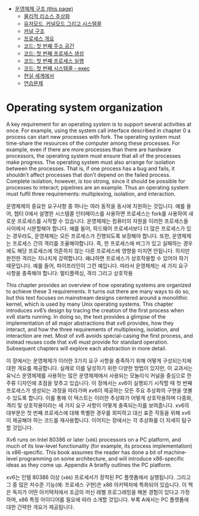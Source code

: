 - [운영체제 구조 (this page)](./chapter_1.md)
  - [물리적 리소스 추상화](./chapter_1-1.md)
  - [유저모드, 커널모드 그리고 시스템콜](./chatper_1-2.md)
  - [커널 구조](./chapter_1-3.md)
  - [프로세스 개요](./chapter_1-4.md)
  - [코드: 첫 번째 주소 공간](./chapter_1-5.md)
  - [코드: 첫 번째 프로세스 생성](./chapter_1-6.md)
  - [코드: 첫 번째 프로세스 실행](./chapter_1-7.md)
  - [코드: 첫 번째 시스템콜 - exec](./chapter_1-8.md)
  - [현실 세계에서](./chapter_1-9.md)
  - [연습문제](./chapter_1-10.md)

# Operating system organization

A key requirement for an operating system is to support several activities at once. For example, using the system call interface described in chapter 0 a process can start new processes with fork. The operating system must time-share the resources of the computer among these processes. For example, even if there are more processes than there are hardware processors, the operating system must ensure that all of the processes make progress. The operating system must also arrange for isolation between the processes. That is, if one process has a bug and fails, it shouldn’t affect processes that don’t depend on the failed process. Complete isolation, however, is too strong, since it should be possible for processes to interact; pipelines are an example. Thus an operating system must fulfil three requirements: multiplexing, isolation, and interaction.

운영체제의 중요한 요구사항 중 하나는 여러 동작을 동시에 지원하는 것입니다. 예를 들어, 챕터 0에서 설명한 시스템콜 인터페이스를 사용하면 프로세스는 fork를 사용하여 새로운 프로세스를 시작할 수 있습니다. 운영체제는 컴퓨터의 자원을 이러한 프로세스들 사이에서 시분할해야 합니다. 예를 들어, 하드웨어 프로세서보다 더 많은 프로세스가 있는 경우라도, 운영체제는 모든 프로세스가 진행되도록 보장해야 합니다. 또한, 운영체제는 프로세스 간의 격리를 조율해야합니다. 즉, 한 프로세스에 버그가 있고 실패하는 경우에도 해당 프로세스에 의존하지 않는 다른 프로세스에 영향을 미치면 안됩니다. 하지만 완전한 격리는 지나치게 강력합니다. 왜냐하면 프로세스가 상호작용할 수 있어야 하기 때문입니다. 예를 들어, 파이프라인이 그런 예입니다. 따라서 운영체제는 세 가지 요구 사항을 충족해야 합니다: 멀티플렉싱, 격리 그리고 상호작용

This chapter provides an overview of how operating systems are organized to achieve these 3 requirements. It turns out there are many ways to do so, but this text focuses on mainstream designs centered around a monolithic kernel, which is used by many Unix operating systems. This chapter introduces xv6’s design by tracing the creation of the first process when xv6 starts running. In doing so, the text provides a glimpse of the implementation of all major abstractions that xv6 provides, how they interact, and how the three requirements of multiplexing, isolation, and interaction are met. Most of xv6 avoids special-casing the first process, and instead reuses code that xv6 must provide for standard operation. Subsequent chapters will explore each abstraction in more detail.

이 장에서는 운영체제가 이러한 3가지 요구 사항을 충족하기 위해 어떻게 구성되는지에 대한 개요를 제공합니다. 실제로 이를 달성하기 위한 다양한 방법이 있지만, 이 교과서는 유닉스 운영체제를 사용하는 많은 운영체제에서 사용되는 모놀리식 커널을 중심으로 한 주류 디자인에 초점을 맞추고 있습니다. 이 장에서는 xv6이 실행되기 시작할 때 첫 번째 프로세스가 생성되는 과정을 따라가며 xv6이 제공하는 모든 주요 추상화의 구현을 엿볼 수 있도록 합니다. 이를 통해 이 텍스트는 이러한 추상화가 어떻게 상호작용하며 다중화, 격리 및 상호작용이라는 세 가지 요구 사항이 어떻게 충족되는지를 보여줍니다. xv6의 대부분은 첫 번째 프로세스에 대해 특별한 경우를 회피하고 대신 표준 작동을 위해 xv6이 제공해야 하는 코드를 재사용합니다. 이어지는 장에서는 각 추상화를 더 자세히 탐구할 것입니다.

Xv6 runs on Intel 80386 or later (`x86`) processors on a PC platform, and much of its low-level functionality (for example, its process implementation) is x86-specific. This book assumes the reader has done a bit of machine-level programming on some architecture, and will introduce x86-specific ideas as they come up. Appendix A briefly outlines the PC platform.

xv6는 인텔 80386 이상 (`x86`) 프로세서가 장착된 PC 플랫폼에서 실행됩니다. 그리고 그 중 많은 저수준 기능(예: 프로세스 구현)은 x86 아키텍처에 특화되어 있습니다. 이 책은 독자가 어떤 아키텍처에서 조금의 머신 레벨 프로그래밍을 해본 경험이 있다고 가정하며, x86 특정 아이디어를 필요에 따라 소개할 것입니다. 부록 A에서는 PC 플랫폼에 대한 간략한 개요가 제공됩니다.

